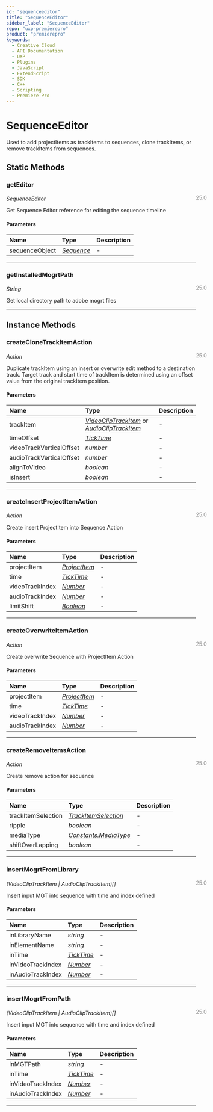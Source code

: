 ```yaml
---
id: "sequenceeditor"
title: "SequenceEditor"
sidebar_label: "SequenceEditor"
repo: "uxp-premierepro"
product: "premierepro"
keywords:
  - Creative Cloud
  - API Documentation
  - UXP
  - Plugins
  - JavaScript
  - ExtendScript
  - SDK
  - C++
  - Scripting
  - Premiere Pro
---
```


# SequenceEditor  

Used to add projectItems as trackItems to sequences, clone trackItems, or remove trackItems from sequences.

## Static Methods

### getEditor

<span class="minversion" style="display: block; margin-bottom: -1em; margin-left: 36em; float:left; opacity:0.5;">25.0</span>

*SequenceEditor*
  
Get Sequence Editor reference for editing the sequence timeline

#### Parameters

| Name | Type | Description |
| :------ | :------ | :------ |
| sequenceObject | [*Sequence*](/ppro_reference/classes/sequence/) | - |

___

### getInstalledMogrtPath

<span class="minversion" style="display: block; margin-bottom: -1em; margin-left: 36em; float:left; opacity:0.5;">25.0</span>

*String*
  
Get local directory path to adobe mogrt files

___

## Instance Methods

### createCloneTrackItemAction

<span class="minversion" style="display: block; margin-bottom: -1em; margin-left: 36em; float:left; opacity:0.5;">25.0</span>

*Action*
  
Duplicate trackItem using an insert or overwrite edit method to a destination track. Target track and start time of trackItem is determined using an offset value from the original trackItem position.

#### Parameters

| Name | Type | Description |
| :------ | :------ | :------ |
| trackItem | [*VideoClipTrackItem*](/ppro_reference/classes/videocliptrackitem/) or [*AudioClipTrackItem*](/ppro_reference/classes/audiocliptrackitem/) | - |
| timeOffset | [*TickTime*](/ppro_reference/classes/ticktime/) | - |
| videoTrackVerticalOffset | *number* | - |
| audioTrackVerticalOffset | *number* | - |
| alignToVideo | *boolean* | - |
| isInsert | *boolean* | - |

___

### createInsertProjectItemAction

<span class="minversion" style="display: block; margin-bottom: -1em; margin-left: 36em; float:left; opacity:0.5;">25.0</span>

*Action*
  
Create insert ProjectItem into Sequence Action

#### Parameters

| Name | Type | Description |
| :------ | :------ | :------ |
| projectItem | [*ProjectItem*](/ppro_reference/classes/projectitem/) | - |
| time | [*TickTime*](/ppro_reference/classes/ticktime/) | - |
| videoTrackIndex | [*Number*](/ppro_reference/classes/number/) | - |
| audioTrackIndex | [*Number*](/ppro_reference/classes/number/) | - |
| limitShift | [*Boolean*](/ppro_reference/classes/boolean/) | - |

___

### createOverwriteItemAction

<span class="minversion" style="display: block; margin-bottom: -1em; margin-left: 36em; float:left; opacity:0.5;">25.0</span>

*Action*
  
Create overwrite Sequence with ProjectItem Action

#### Parameters

| Name | Type | Description |
| :------ | :------ | :------ |
| projectItem | [*ProjectItem*](/ppro_reference/classes/projectitem/) | - |
| time | [*TickTime*](/ppro_reference/classes/ticktime/) | - |
| videoTrackIndex | [*Number*](/ppro_reference/classes/number/) | - |
| audioTrackIndex | [*Number*](/ppro_reference/classes/number/) | - |

___

### createRemoveItemsAction

<span class="minversion" style="display: block; margin-bottom: -1em; margin-left: 36em; float:left; opacity:0.5;">25.0</span>

*Action*
  
Create remove action for sequence

#### Parameters

| Name | Type | Description |
| :------ | :------ | :------ |
| trackItemSelection | [*TrackItemSelection*](/ppro_reference/classes/trackitemselection/) | - |
| ripple | *boolean* | - |
| mediaType | [*Constants.MediaType*](/ppro_reference/constants) | - |
| shiftOverLapping | *boolean* | - |

___

### insertMogrtFromLibrary

<span class="minversion" style="display: block; margin-bottom: -1em; margin-left: 36em; float:left; opacity:0.5;">25.0</span>

*(VideoClipTrackItem | AudioClipTrackItem)[]*
  
Insert input MGT into sequence with time and index defined

#### Parameters

| Name | Type | Description |
| :------ | :------ | :------ |
| inLibraryName | *string* | - |
| inElementName | *string* | - |
| inTime | [*TickTime*](/ppro_reference/classes/ticktime/) | - |
| inVideoTrackIndex | [*Number*](/ppro_reference/classes/number/) | - |
| inAudioTrackIndex | [*Number*](/ppro_reference/classes/number/) | - |

___

### insertMogrtFromPath

<span class="minversion" style="display: block; margin-bottom: -1em; margin-left: 36em; float:left; opacity:0.5;">25.0</span>

*(VideoClipTrackItem | AudioClipTrackItem)[]*
  
Insert input MGT into sequence with time and index defined

#### Parameters

| Name | Type | Description |
| :------ | :------ | :------ |
| inMGTPath | *string* | - |
| inTime | [*TickTime*](/ppro_reference/classes/ticktime/) | - |
| inVideoTrackIndex | [*Number*](/ppro_reference/classes/number/) | - |
| inAudioTrackIndex | [*Number*](/ppro_reference/classes/number/) | - |

___
